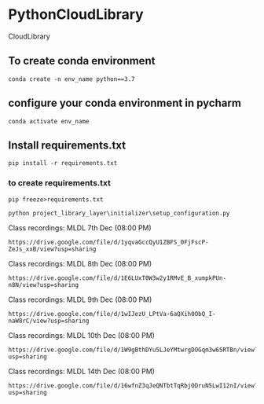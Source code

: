 # PythonCloudLibrary
CloudLibrary


## To create conda environment

```
conda create -n env_name python==3.7
```


## configure your conda environment in pycharm

```buildoutcfg
conda activate env_name
```


## Install requirements.txt
```buildoutcfg
pip install -r requirements.txt
```


### to create requirements.txt
```buildoutcfg
pip freeze>requirements.txt
```

```
python project_library_layer\initializer\setup_configuration.py
```


Class recordings: MLDL 7th Dec (08:00 PM)
```
https://drive.google.com/file/d/1yqvaGccQyU1ZBFS_0FjFscP-ZeJs_xxB/view?usp=sharing
```

Class recordings: MLDL 8th Dec (08:00 PM)
```
https://drive.google.com/file/d/1E6LUxT0W3w2y1RMvE_B_xumpkPUn-n8N/view?usp=sharing
```

Class recordings: MLDL 9th Dec (08:00 PM)
```
https://drive.google.com/file/d/1wIJezU_LPtVa-6aQXih0ObQ_I-naW8rC/view?usp=sharing
```

Class recordings: MLDL 10th Dec (08:00 PM)
```
https://drive.google.com/file/d/1W9gBthDYu5LJeYMtwrgDOGqm3w65RTBn/view?usp=sharing
```

Class recordings: MLDL 14th Dec (08:00 PM)

```buildoutcfg
https://drive.google.com/file/d/16wfnZ3qJeQNTbtTqRbjODruN5LwI12nI/view?usp=sharing
```


